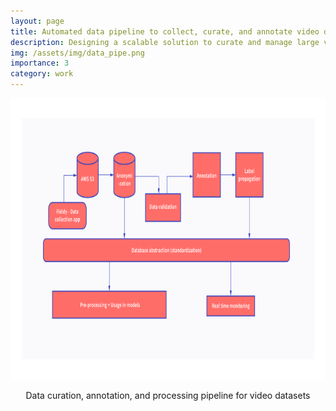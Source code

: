 ```yaml
---
layout: page
title: Automated data pipeline to collect, curate, and annotate video datasets
description: Designing a scalable solution to curate and manage large video datasets
img: /assets/img/data_pipe.png
importance: 3
category: work
---
```


<div>
<img src="/assets/img/data_pipe.png" alt="Multi-view self-supervised 3D reconstruction" style="height:450px;width:auto;">
<p><center> Data curation, annotation, and processing pipeline for video datasets </center></p>
</div>

